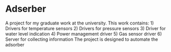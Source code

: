 # Adserber
A project for my graduate work at the university. This work contains:  1) Drivers for temperature sensors 2) Drivers for pressure sensors 3) Driver for water level indication 4) Power management driver 5) Gas sensor driver 6) Server for collecting information  The project is designed to automate the adsorber
